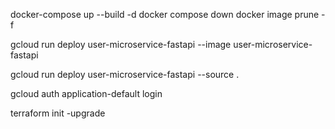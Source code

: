 docker-compose up --build -d
docker compose down
docker image prune -f

gcloud run deploy user-microservice-fastapi --image user-microservice-fastapi

<!-- Deploy using code build -->

gcloud run deploy user-microservice-fastapi --source .

<!-- If terraform plan is not working due to access token issue-->

gcloud auth application-default login

<!-- if new provider added -->

terraform init -upgrade
